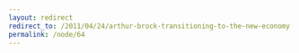 ```yaml
---
layout: redirect
redirect_to: /2011/04/24/arthur-brock-transitioning-to-the-new-economy
permalink: /node/64
---
```

